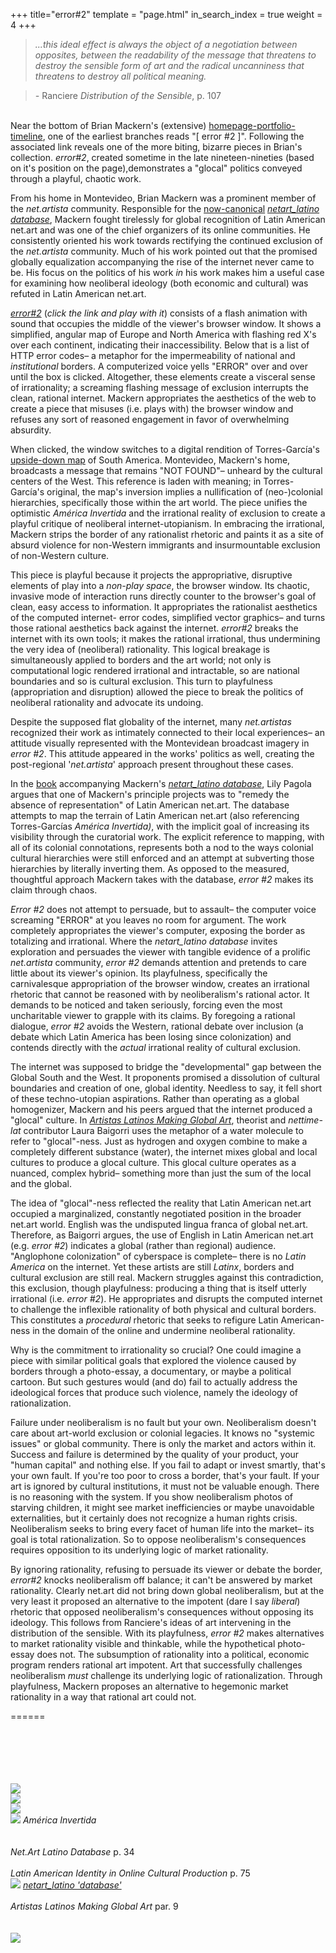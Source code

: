 +++
title="error#2"
template = "page.html"
in_search_index = true
weight = 4
+++
> *...this ideal effect is always the object of a negotiation between opposites, between the readability of the message that threatens to destroy the sensible form of art and the radical uncanniness that threatens to destroy all political meaning.*

> *-* Ranciere *Distribution of the Sensible*, p. 107

<br>
Near the bottom of Brian Mackern's (extensive) <a href="http://netart.org.uy">homepage-portfolio-timeline</a>, one of the earliest branches reads "[ error #2 ]". Following the associated link reveals one of the more biting, bizarre pieces in Brian's collection. <em>error#2</em>, created sometime in the late nineteen-nineties (based on it's position on the page),demonstrates a "glocal" politics conveyed through a playful, chaotic work.

From his home in Montevideo, Brian Mackern was a prominent member of the *net.artista* community. Responsible for the [now-canonical](http://nytimes.com/2019/01/23/arts/design/internet-art-new-museum-rhizome.html) [*netart_latino database*](http://netart.org.uy/latino/index.html), Mackern fought tirelessly for global recognition of Latin American net.art and was one of the chief organizers of its online communities. He consistently oriented his work towards rectifying the continued exclusion of the *net.artista* community. Much of his work pointed out that the promised globally equalization accompanying the rise of the internet never came to be. His focus on the politics of his work *in* his work makes him a useful case for examining how neoliberal ideology (both economic and cultural) was refuted in Latin American net.art.

[*error#2*](http://netart.org.uy/vintage/error/403.html) (*click the link and play with it*) consists of a flash animation with sound that occupies the middle of the viewer's browser window. It shows a simplified, angular map of Europe and North America with flashing red X's over each continent, indicating their inaccessibility. Below that is a list of HTTP error codes– a metaphor for the impermeability of national and *institutional* borders. A computerized voice yells "ERROR" over and over until the box is clicked. Altogether, these elements create a visceral sense of irrationality; a screaming flashing message of exclusion interrupts the clean, rational internet. Mackern appropriates the aesthetics of the web to create a piece that misuses (i.e. plays with) the browser window and refuses any sort of reasoned engagement in favor of overwhelming absurdity.

When clicked, the window switches to a digital rendition of Torres-García's [upside-down map](https://en.wikipedia.org/wiki/Am%C3%A9rica_Invertida) of South America. Montevideo, Mackern's home, broadcasts a message that remains "NOT FOUND"– unheard by the cultural centers of the West. This reference is laden with meaning; in Torres-García's original, the map's inversion implies a nullification of (neo-)colonial hierarchies, specifically those within the art world. The piece unifies the optimistic *América Invertida* and the irrational reality of exclusion to create a playful critique of neoliberal internet-utopianism. In embracing the irrational, Mackern strips the border of any rationalist rhetoric and paints it as a site of absurd violence for non-Western immigrants and insurmountable exclusion of non-Western culture.

This piece is playful because it projects the appropriative, disruptive elements of play into a *non-play space*, the browser window. Its chaotic, invasive mode of interaction runs directly counter to the browser's goal of clean, easy access to information. It appropriates the rationalist aesthetics of the computed internet- error codes, simplified vector graphics– and turns those rational aesthetics back against the internet. *error#2* breaks the internet with its own tools; it makes the rational irrational, thus undermining the very idea of (neoliberal) rationality. This logical breakage is simultaneously applied to borders and the art world; not only is computational logic rendered irrational and intractable, so are national boundaries and so is cultural exclusion. This turn to playfulness (appropriation and disruption) allowed the piece to break the politics of neoliberal rationality and advocate its undoing.

Despite the supposed flat globality of the internet, many *net.artistas* recognized their work as intimately connected to their local experiences– an attitude visually represented with the Montevidean broadcast imagery in *error #2*. This attitude appeared in the works' politics as well, creating the post-regional '*net.artista*' approach present throughout these cases.

In the [book](https://www.digitalartarchive.at/fileadmin/user_upload/Virtualart/PDF/301_netart_latino_database.pdf) accompanying Mackern's [*netart_latino database*](http://netart.org.uy/latino/index.html), Lily Pagola argues that one of Mackern's principle projects was to "remedy the absence of representation" of Latin American net.art. The database attempts to map the terrain of Latin American net.art (also referencing Torres-Garcías *América Invertida)*, with the implicit goal of increasing its visibility through the curatorial work. The explicit reference to mapping, with all of its colonial connotations, represents both a nod to the ways colonial cultural hierarchies were still enforced and an attempt at subverting those hierarchies by literally inverting them. As opposed to the measured, thoughtful approach Mackern takes with the database, *error #2* makes its claim through chaos.

*Error #2* does not attempt to persuade, but to assault– the computer voice screaming "ERROR" at you leaves no room for argument. The work completely appropriates the viewer's computer, exposing the border as totalizing and irrational. Where the *netart_latino database* invites exploration and persuades the viewer with tangible evidence of a prolific *net.artista* community, *error #2* demands attention and pretends to care little about its viewer's opinion. Its playfulness, specifically the carnivalesque appropriation of the browser window, creates an irrational rhetoric that cannot be reasoned with by neoliberalism's rational actor. It demands to be noticed and taken seriously, forcing even the most uncharitable viewer to grapple with its claims. By foregoing a rational dialogue, *error #2* avoids the Western, rational debate over inclusion (a debate which Latin America has been losing since colonization) and contends directly with the *actual* irrational reality of cultural exclusion.

The internet was supposed to bridge the "developmental" gap between the Global South and the West. It proponents promised a dissolution of cultural boundaries and creation of one, global identity. Needless to say, it fell short of these techno-utopian aspirations. Rather than operating as a global homogenizer, Mackern and his peers argued that the internet produced a "glocal" culture. In [*Artistas Latinos Making Global Art*](http://netart.org.uy/almga/), theorist and *nettime-lat* contributor Laura Baigorri uses the metaphor of a water molecule to refer to "glocal"-ness. Just as hydrogen and oxygen combine to make a completely different substance (water), the internet mixes global and local cultures to produce a glocal culture. This glocal culture operates as a nuanced, complex hybrid– something more than just the sum of the local and the global.

The idea of "glocal"-ness reflected the reality that Latin American net.art occupied a marginalized, constantly negotiated position in the broader net.art world. English was the undisputed lingua franca of global net.art. Therefore, as Baigorri argues, the use of English in Latin American net.art (e.g. *error #2*) indicates a global (rather than regional) audience. "Anglophone colonization" of cyberspace is complete– there is no *Latin America* on the internet. Yet these artists are still *Latinx*, borders and cultural exclusion are still real. Mackern struggles against this contradiction, this exclusion, though playfulness: producing a thing that is itself utterly irrational (i.e. *error #2*). He appropriates and disrupts the computed internet to challenge the inflexible rationality of both physical and cultural borders. This constitutes a *procedural* rhetoric that seeks to refigure Latin American-ness in the domain of the online and undermine neoliberal rationality.

Why is the commitment to irrationality so crucial? One could imagine a piece with similar political goals that explored the violence caused by borders through a photo-essay, a documentary, or maybe a political cartoon. But such gestures would (and do) fail to actually address the ideological forces that produce such violence, namely the ideology of rationalization.

Failure under neoliberalism is no fault but your own. Neoliberalism doesn't care about art-world exclusion or colonial legacies. It knows no "systemic issues" or global community. There is only the market and actors within it. Success and failure is determined by the quality of your product, your "human capital" and nothing else. If you fail to adapt or invest smartly, that's your own fault. If you're too poor to cross a border, that's your fault. If your art is ignored by cultural institutions, it must not be valuable enough. There is no reasoning with the system. If you show neoliberalism photos of starving children, it might see market inefficiencies or maybe unavoidable externalities, but it certainly does not recognize a human rights crisis. Neoliberalism seeks to bring every facet of human life into the market– its goal is total rationalization. So to oppose neoliberalism's consequences requires opposition to its underlying logic of market rationality.

By ignoring rationality, refusing to persuade its viewer or debate the border, *error#2* knocks neoliberalism off balance; it can't be answered by market rationality. Clearly net.art did not bring down global neoliberalism, but at the very least it proposed an alternative to the impotent (dare I say *liberal*) rhetoric that opposed neoliberalism's consequences without opposing its ideology. This follows from Ranciere's ideas of art intervening in the distribution of the sensible. With its playfulness, *error #2* makes alternatives to market rationality visible and thinkable, while the hypothetical photo-essay does not. The subsumption of rationality into a political, economic program renders rational art impotent. Art that successfully challenges neoliberalism *must* challenge its underlying logic of rationalization. Through playfulness, Mackern proposes an alternative to hegemonic market rationality in a way that rational art could not.

======

\
\
\
\
\
![](error1.png)\
![](error2.png)\
![](error3.png)\
![](error4.png)
*América Invertida*\
\
\
*Net.Art Latino Database* p. 34\
\
*Latin American Identity in Online Cultural Production* p. 75\
![](error5.png)
[*netart_latino 'database'*](http://netart.org.uy/latino/index.html)\
\
*Artistas Latinos Making Global Art* par. 9\
\
\
![](error6.png)